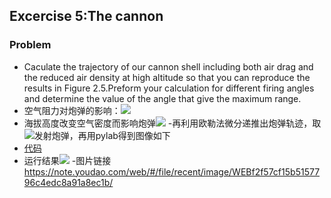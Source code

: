 ## Excercise 5:The cannon
### Problem
- Caculate the trajectory of our cannon shell including both air drag and the reduced air density at high altitude so that you can reproduce the results in Figure 2.5.Preform your calculation for different firing angles and determine the value of the angle that give the maximum range.
- 空气阻力对炮弹的影响：![](http://latex.codecogs.com/gif.latex?F_{drag}=-B_2v^2)
- 海拔高度改变空气密度而影响炮弹![](http://latex.codecogs.com/gif.latex?F_{drag}^*=\frac{\rho&space;}{\rho&space;_0}F_{drag}(y=0)=(1-\frac{ay}{T_0})F_{drag}(y=0))
-再利用欧勒法微分递推出炮弹轨迹，取![](http://latex.codecogs.com/gif.latex?30^{\circ}\sim&space;60^{\circ})发射炮弹，再用pylab得到图像如下
- [代码](https://github.com/jiagu999/Computational_Physics_N2015301020066/blob/master/excercise%205_code)
- 运行结果![](https://note.youdao.com/web/#/file/recent/image/WEBf2f57cf15b5157796c4edc8a91a8ec1b/)
-图片链接  https://note.youdao.com/web/#/file/recent/image/WEBf2f57cf15b5157796c4edc8a91a8ec1b/
